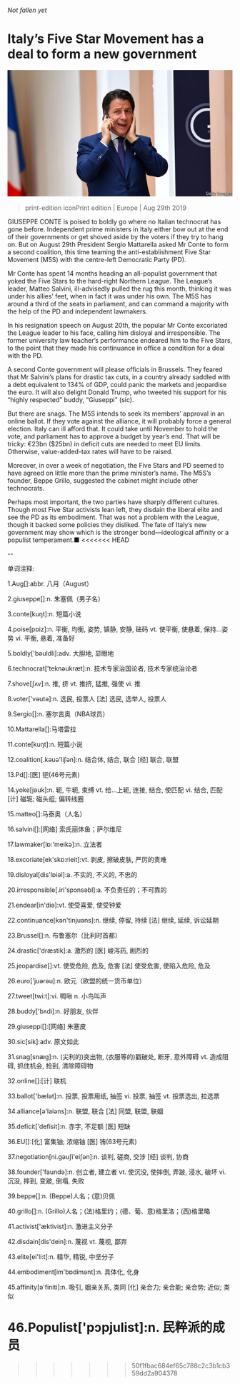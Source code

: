 ###### Not fallen yet

# Italy’s Five Star Movement has a deal to form a new government 

![image](images/20190831_eup002.jpg) 

> print-edition iconPrint edition | Europe | Aug 29th 2019 

GIUSEPPE CONTE is poised to boldly go where no Italian technocrat has gone before. Independent prime ministers in Italy either bow out at the end of their governments or get shoved aside by the voters if they try to hang on. But on August 29th President Sergio Mattarella asked Mr Conte to form a second coalition, this time teaming the anti-establishment Five Star Movement (M5S) with the centre-left Democratic Party (PD). 

Mr Conte has spent 14 months heading an all-populist government that yoked the Five Stars to the hard-right Northern League. The League’s leader, Matteo Salvini, ill-advisedly pulled the rug this month, thinking it was under his allies’ feet, when in fact it was under his own. The M5S has around a third of the seats in parliament, and can command a majority with the help of the PD and independent lawmakers. 

In his resignation speech on August 20th, the popular Mr Conte excoriated the League leader to his face, calling him disloyal and irresponsible. The former university law teacher’s performance endeared him to the Five Stars, to the point that they made his continuance in office a condition for a deal with the PD. 

A second Conte government will please officials in Brussels. They feared that Mr Salvini’s plans for drastic tax cuts, in a country already saddled with a debt equivalent to 134% of GDP, could panic the markets and jeopardise the euro. It will also delight Donald Trump, who tweeted his support for his “highly respected” buddy, “Giuseppi” (sic). 

But there are snags. The M5S intends to seek its members’ approval in an online ballot. If they vote against the alliance, it will probably force a general election. Italy can ill afford that. It could take until November to hold the vote, and parliament has to approve a budget by year’s end. That will be tricky: €23bn ($25bn) in deficit cuts are needed to meet EU limits. Otherwise, value-added-tax rates will have to be raised. 

Moreover, in over a week of negotiation, the Five Stars and PD seemed to have agreed on little more than the prime minister’s name. The M5S’s founder, Beppe Grillo, suggested the cabinet might include other technocrats. 

Perhaps most important, the two parties have sharply different cultures. Though most Five Star activists lean left, they disdain the liberal elite and see the PD as its embodiment. That was not a problem with the League, though it backed some policies they disliked. The fate of Italy’s new government may show which is the stronger bond—ideological affinity or a populist temperament.■ 
<<<<<<< HEAD

-- 

 单词注释:

1.Aug[]:abbr. 八月（August） 

2.giuseppe[]:n. 朱塞佩（男子名） 

3.conte[kuŋt]:n. 短篇小说 

4.poise[pɒiz]:n. 平衡, 均衡, 姿势, 镇静, 安静, 砝码 vt. 使平衡, 使悬着, 保持...姿势 vi. 平衡, 悬着, 准备好 

5.boldly['bәuldli]:adv. 大胆地, 显眼地 

6.technocrat['teknәukræt]:n. 技术专家治国论者, 技术专家统治论者 

7.shove[ʃʌv]:n. 推, 挤 vt. 推挤, 猛推, 强使 vi. 推 

8.voter['vәutә]:n. 选民, 投票人 [法] 选民, 选举人, 投票人 

9.Sergio[]:n. 塞尔吉奥（NBA球员） 

10.Mattarella[]:马塔雷拉 

11.conte[kuŋt]:n. 短篇小说 

12.coalition[.kәuә'liʃәn]:n. 结合体, 结合, 联合 [经] 联合, 联盟 

13.Pd[]:[医] 钯(46号元素) 

14.yoke[jәuk]:n. 轭, 牛轭, 束缚 vt. 给...上轭, 连接, 结合, 使匹配 vi. 结合, 匹配 [计] 磁轭; 磁头组; 偏转线圈 

15.matteo[]:马泰奥（人名） 

16.salvini[]:[网络] 索氏丽体鱼；萨尔维尼 

17.lawmaker[lɒ:'meikә]:n. 立法者 

18.excoriate[ek'skɒ:rieit]:vt. 剥皮, 擦破皮肤, 严厉的责难 

19.disloyal[dis'lɒiәl]:a. 不实的, 不义的, 不忠的 

20.irresponsible[.iri'spɔnsәbl]:a. 不负责任的；不可靠的 

21.endear[in'diә]:vt. 使受喜爱, 使受钟爱 

22.continuance[kәn'tinjuәns]:n. 继续, 停留, 持续 [法] 继续, 延续, 诉讼延期 

23.Brussel[]:n. 布鲁塞尔（比利时首都） 

24.drastic['dræstik]:a. 激烈的 [医] 峻泻药, 剧烈的 

25.jeopardise[]:vt. 使受危险, 危及, 危害 [法] 使受危害, 使陷入危险, 危及 

26.euro['juәrәu]:n. 欧元（欧盟的统一货币单位） 

27.tweet[twi:t]:vi. 啁啾 n. 小鸟叫声 

28.buddy['bʌdi]:n. 好朋友, 伙伴 

29.giuseppi[]:[网络] 朱塞皮 

30.sic[sik]:adv. 原文如此 

31.snag[snæg]:n. (尖利的)突出物, (衣服等的)戳破处, 断牙, 意外障碍 vt. 造成阻碍, 抓住机会, 抢到, 清除障碍物 

32.online[]:[计] 联机 

33.ballot['bælәt]:n. 投票, 投票用纸, 抽签 vi. 投票, 抽签 vt. 投票选出, 拉选票 

34.alliance[ә'laiәns]:n. 联盟, 联合 [法] 同盟, 联盟, 联姻 

35.deficit['defisit]:n. 赤字, 不足额 [医] 短缺 

36.EU[]:[化] 富集铀; 浓缩铀 [医] 铕(63号元素) 

37.negotiation[ni.gәuʃi'eiʃәn]:n. 谈判, 磋商, 交涉 [经] 谈判, 协商 

38.founder['faundә]:n. 创立者, 建立者 vt. 使沉没, 使摔倒, 弄跛, 浸水, 破坏 vi. 沉没, 摔到, 变跛, 倒塌, 失败 

39.beppe[]:n. (Beppe)人名；(意)贝佩 

40.grillo[]:n. (Grillo)人名；(法)格里约；(德、葡、意)格里洛；(西)格里略 

41.activist['æktivist]:n. 激进主义分子 

42.disdain[dis'dein]:n. 蔑视 vt. 蔑视, 鄙弃 

43.elite[ei'li:t]:n. 精华, 精锐, 中坚分子 

44.embodiment[im'bɒdimәnt]:n. 具体化, 化身 

45.affinity[ә'finiti]:n. 吸引, 姻亲关系, 类同 [化] 亲合力; 亲合能; 亲合势; 近似; 类似 

46.Populist['pɔpjulist]:n. 民粹派的成员 
=======
>>>>>>> 50f1fbac684ef65c788c2c3b1cb359dd2a904378

